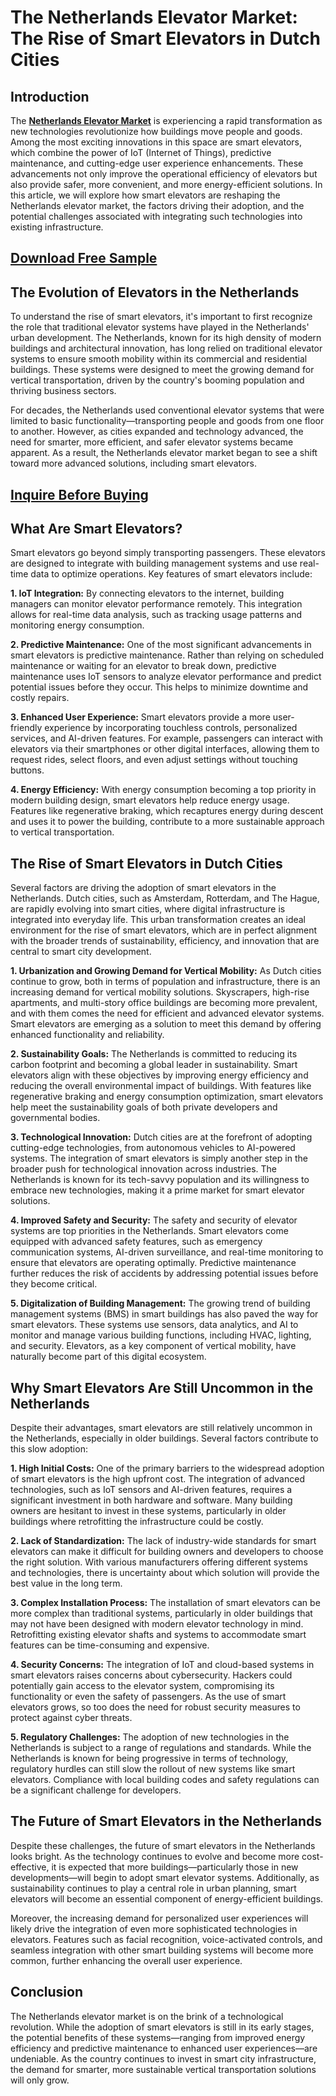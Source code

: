 # The Netherlands Elevator Market: The Rise of Smart Elevators in Dutch Cities

## Introduction

The [**Netherlands Elevator Market**](https://www.nextmsc.com/report/netherlands-elevator-market) is experiencing a rapid transformation as new technologies revolutionize how buildings move people and goods. Among the most exciting innovations in this space are smart elevators, which combine the power of IoT (Internet of Things), predictive maintenance, and cutting-edge user experience enhancements. These advancements not only improve the operational efficiency of elevators but also provide safer, more convenient, and more energy-efficient solutions. In this article, we will explore how smart elevators are reshaping the Netherlands elevator market, the factors driving their adoption, and the potential challenges associated with integrating such technologies into existing infrastructure.

## [Download Free Sample](https://www.nextmsc.com/netherlands-elevator-market/request-sample)

## The Evolution of Elevators in the Netherlands

To understand the rise of smart elevators, it's important to first recognize the role that traditional elevator systems have played in the Netherlands' urban development. The Netherlands, known for its high density of modern buildings and architectural innovation, has long relied on traditional elevator systems to ensure smooth mobility within its commercial and residential buildings. These systems were designed to meet the growing demand for vertical transportation, driven by the country's booming population and thriving business sectors.

For decades, the Netherlands used conventional elevator systems that were limited to basic functionality—transporting people and goods from one floor to another. However, as cities expanded and technology advanced, the need for smarter, more efficient, and safer elevator systems became apparent. As a result, the Netherlands elevator market began to see a shift toward more advanced solutions, including smart elevators.

## [Inquire Before Buying](https://www.nextmsc.com/netherlands-elevator-market/inquire-before-buying)

## What Are Smart Elevators?

Smart elevators go beyond simply transporting passengers. These elevators are designed to integrate with building management systems and use real-time data to optimize operations. Key features of smart elevators include:

**1.	IoT Integration:** By connecting elevators to the internet, building managers can monitor elevator performance remotely. This integration allows for real-time data analysis, such as tracking usage patterns and monitoring energy consumption.

**2.	Predictive Maintenance:** One of the most significant advancements in smart elevators is predictive maintenance. Rather than relying on scheduled maintenance or waiting for an elevator to break down, predictive maintenance uses IoT sensors to analyze elevator performance and predict potential issues before they occur. This helps to minimize downtime and costly repairs.

**3.	Enhanced User Experience:** Smart elevators provide a more user-friendly experience by incorporating touchless controls, personalized services, and AI-driven features. For example, passengers can interact with elevators via their smartphones or other digital interfaces, allowing them to request rides, select floors, and even adjust settings without touching buttons.

**4.	Energy Efficiency:** With energy consumption becoming a top priority in modern building design, smart elevators help reduce energy usage. Features like regenerative braking, which recaptures energy during descent and uses it to power the building, contribute to a more sustainable approach to vertical transportation.

## The Rise of Smart Elevators in Dutch Cities

Several factors are driving the adoption of smart elevators in the Netherlands. Dutch cities, such as Amsterdam, Rotterdam, and The Hague, are rapidly evolving into smart cities, where digital infrastructure is integrated into everyday life. This urban transformation creates an ideal environment for the rise of smart elevators, which are in perfect alignment with the broader trends of sustainability, efficiency, and innovation that are central to smart city development.

**1.	Urbanization and Growing Demand for Vertical Mobility:** As Dutch cities continue to grow, both in terms of population and infrastructure, there is an increasing demand for vertical mobility solutions. Skyscrapers, high-rise apartments, and multi-story office buildings are becoming more prevalent, and with them comes the need for efficient and advanced elevator systems. Smart elevators are emerging as a solution to meet this demand by offering enhanced functionality and reliability.

**2.	Sustainability Goals:** The Netherlands is committed to reducing its carbon footprint and becoming a global leader in sustainability. Smart elevators align with these objectives by improving energy efficiency and reducing the overall environmental impact of buildings. With features like regenerative braking and energy consumption optimization, smart elevators help meet the sustainability goals of both private developers and governmental bodies.

**3.	Technological Innovation:** Dutch cities are at the forefront of adopting cutting-edge technologies, from autonomous vehicles to AI-powered systems. The integration of smart elevators is simply another step in the broader push for technological innovation across industries. The Netherlands is known for its tech-savvy population and its willingness to embrace new technologies, making it a prime market for smart elevator solutions.

**4.	Improved Safety and Security:** The safety and security of elevator systems are top priorities in the Netherlands. Smart elevators come equipped with advanced safety features, such as emergency communication systems, AI-driven surveillance, and real-time monitoring to ensure that elevators are operating optimally. Predictive maintenance further reduces the risk of accidents by addressing potential issues before they become critical.

**5.	Digitalization of Building Management:** The growing trend of building management systems (BMS) in smart buildings has also paved the way for smart elevators. These systems use sensors, data analytics, and AI to monitor and manage various building functions, including HVAC, lighting, and security. Elevators, as a key component of vertical mobility, have naturally become part of this digital ecosystem.

## Why Smart Elevators Are Still Uncommon in the Netherlands

Despite their advantages, smart elevators are still relatively uncommon in the Netherlands, especially in older buildings. Several factors contribute to this slow adoption:

**1.	High Initial Costs:** One of the primary barriers to the widespread adoption of smart elevators is the high upfront cost. The integration of advanced technologies, such as IoT sensors and AI-driven features, requires a significant investment in both hardware and software. Many building owners are hesitant to invest in these systems, particularly in older buildings where retrofitting the infrastructure could be costly.

**2.	Lack of Standardization:** The lack of industry-wide standards for smart elevators can make it difficult for building owners and developers to choose the right solution. With various manufacturers offering different systems and technologies, there is uncertainty about which solution will provide the best value in the long term.

**3.	Complex Installation Process:** The installation of smart elevators can be more complex than traditional systems, particularly in older buildings that may not have been designed with modern elevator technology in mind. Retrofitting existing elevator shafts and systems to accommodate smart features can be time-consuming and expensive.

**4.	Security Concerns:** The integration of IoT and cloud-based systems in smart elevators raises concerns about cybersecurity. Hackers could potentially gain access to the elevator system, compromising its functionality or even the safety of passengers. As the use of smart elevators grows, so too does the need for robust security measures to protect against cyber threats.

**5.	Regulatory Challenges:** The adoption of new technologies in the Netherlands is subject to a range of regulations and standards. While the Netherlands is known for being progressive in terms of technology, regulatory hurdles can still slow the rollout of new systems like smart elevators. Compliance with local building codes and safety regulations can be a significant challenge for developers.

## The Future of Smart Elevators in the Netherlands

Despite these challenges, the future of smart elevators in the Netherlands looks bright. As the technology continues to evolve and become more cost-effective, it is expected that more buildings—particularly those in new developments—will begin to adopt smart elevator systems. Additionally, as sustainability continues to play a central role in urban planning, smart elevators will become an essential component of energy-efficient buildings.

Moreover, the increasing demand for personalized user experiences will likely drive the integration of even more sophisticated technologies in elevators. Features such as facial recognition, voice-activated controls, and seamless integration with other smart building systems will become more common, further enhancing the overall user experience.

## Conclusion

The Netherlands elevator market is on the brink of a technological revolution. While the adoption of smart elevators is still in its early stages, the potential benefits of these systems—ranging from improved energy efficiency and predictive maintenance to enhanced user experiences—are undeniable. As the country continues to invest in smart city infrastructure, the demand for smarter, more sustainable vertical transportation solutions will only grow.
